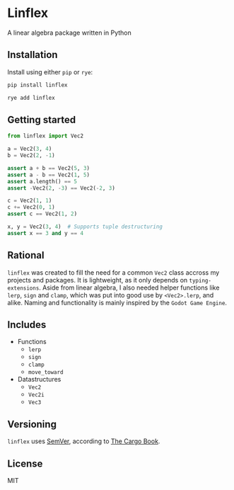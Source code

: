 # Linflex

A linear algebra package written in Python

## Installation

Install using either `pip` or `rye`:

```bash
pip install linflex
```

```bash
rye add linflex
```

## Getting started

```python
from linflex import Vec2

a = Vec2(3, 4)
b = Vec2(2, -1)

assert a + b == Vec2(5, 3)
assert a - b == Vec2(1, 5)
assert a.length() == 5
assert -Vec2(2, -3) == Vec2(-2, 3)

c = Vec2(1, 1)
c += Vec2(0, 1)
assert c == Vec2(1, 2)

x, y = Vec2(3, 4)  # Supports tuple destructuring
assert x == 3 and y == 4
```

## Rational

`linflex` was created to fill the need for a common `Vec2` class accross my projects and packages. It is lightweight, as it only depends on `typing-extensions`. Aside from linear algebra, I also needed helper functions like `lerp`, `sign` and `clamp`, which was put into good use by `<Vec2>.lerp`, and alike. Naming and functionality is mainly inspired by the `Godot Game Engine`.

## Includes

- Functions
  - `lerp`
  - `sign`
  - `clamp`
  - `move_toward`
- Datastructures
  - `Vec2`
  - `Vec2i`
  - `Vec3`

## Versioning

`linflex` uses [SemVer](https://semver.org/), according to [The Cargo Book](https://doc.rust-lang.org/cargo/reference/semver.html).

## License

MIT
